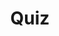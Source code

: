 ---
title: "Quiz"
passing_percentage: 70
type: "test"
questions:
  - id: "q1"
    text: "What specification does Linkerd follow for traffic splitting configuration?"
    type: "single-answer"
    marks: 2
    options:
      - id: "a"
        text: "Kubernetes Ingress spec"
      - id: "b"
        text: "Service Mesh Interface (SMI) spec"
        is_correct: true
      - id: "c"
        text: "Linkerd custom spec"
      - id: "d"
        text: "OpenTracing specification"
  - id: "q2"
    text: "What are the core primitives used in Linkerd's traffic splitting approach?"
    type: "multiple-answers"
    marks: 2
    options:
      - id: "a"
        text: "Kubernetes Services"
        is_correct: true
      - id: "b"
        text: "TrafficSplit CRD"
        is_correct: true
      - id: "c"
        text: "Service weights for distribution"
        is_correct: true
  - id: "q3"
    text: "What field specifies the weight distribution in a TrafficSplit resource?" 
    type: "short_answer" 
    marks: 2
    correct_answer: "weight" 
---